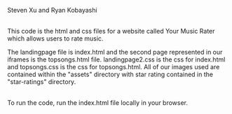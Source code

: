 Steven Xu and Ryan Kobayashi <br><br>

This code is the html and css files for a website called Your Music Rater which allows users to rate music. <ber><br>

The landingpage file is index.html and the second page represented in our iframes is the topsongs.html file. landingpage2.css is the css for index.html and topsongs.css is the css for topsongs.html. All of our images used are contained within the "assets" directory with star rating contained in the "star-ratings" directory. <br><br>

To run the code, run the index.html file locally in your browser.
